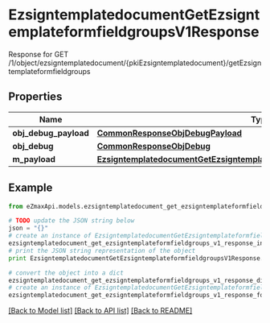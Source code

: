 # EzsigntemplatedocumentGetEzsigntemplateformfieldgroupsV1Response

Response for GET /1/object/ezsigntemplatedocument/{pkiEzsigntemplatedocument}/getEzsigntemplateformfieldgroups

## Properties

Name | Type | Description | Notes
------------ | ------------- | ------------- | -------------
**obj_debug_payload** | [**CommonResponseObjDebugPayload**](CommonResponseObjDebugPayload.md) |  | 
**obj_debug** | [**CommonResponseObjDebug**](CommonResponseObjDebug.md) |  | [optional] 
**m_payload** | [**EzsigntemplatedocumentGetEzsigntemplateformfieldgroupsV1ResponseMPayload**](EzsigntemplatedocumentGetEzsigntemplateformfieldgroupsV1ResponseMPayload.md) |  | 

## Example

```python
from eZmaxApi.models.ezsigntemplatedocument_get_ezsigntemplateformfieldgroups_v1_response import EzsigntemplatedocumentGetEzsigntemplateformfieldgroupsV1Response

# TODO update the JSON string below
json = "{}"
# create an instance of EzsigntemplatedocumentGetEzsigntemplateformfieldgroupsV1Response from a JSON string
ezsigntemplatedocument_get_ezsigntemplateformfieldgroups_v1_response_instance = EzsigntemplatedocumentGetEzsigntemplateformfieldgroupsV1Response.from_json(json)
# print the JSON string representation of the object
print EzsigntemplatedocumentGetEzsigntemplateformfieldgroupsV1Response.to_json()

# convert the object into a dict
ezsigntemplatedocument_get_ezsigntemplateformfieldgroups_v1_response_dict = ezsigntemplatedocument_get_ezsigntemplateformfieldgroups_v1_response_instance.to_dict()
# create an instance of EzsigntemplatedocumentGetEzsigntemplateformfieldgroupsV1Response from a dict
ezsigntemplatedocument_get_ezsigntemplateformfieldgroups_v1_response_form_dict = ezsigntemplatedocument_get_ezsigntemplateformfieldgroups_v1_response.from_dict(ezsigntemplatedocument_get_ezsigntemplateformfieldgroups_v1_response_dict)
```
[[Back to Model list]](../README.md#documentation-for-models) [[Back to API list]](../README.md#documentation-for-api-endpoints) [[Back to README]](../README.md)


